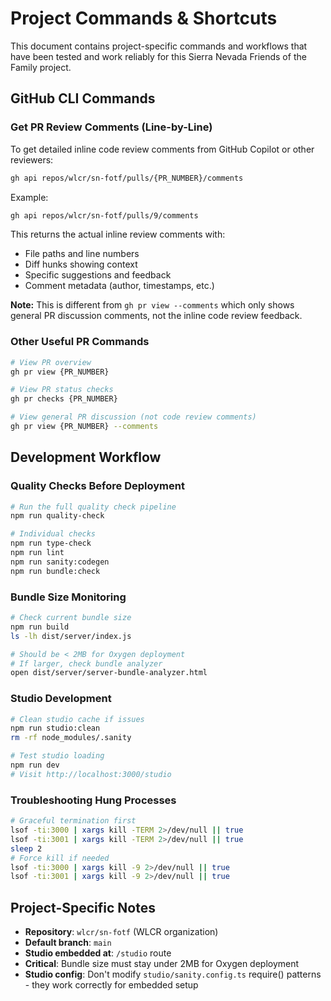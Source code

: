 # Project Commands & Shortcuts

This document contains project-specific commands and workflows that have been tested and work reliably for this Sierra Nevada Friends of the Family project.

## GitHub CLI Commands

### Get PR Review Comments (Line-by-Line)

To get detailed inline code review comments from GitHub Copilot or other reviewers:

```bash
gh api repos/wlcr/sn-fotf/pulls/{PR_NUMBER}/comments
```

Example:

```bash
gh api repos/wlcr/sn-fotf/pulls/9/comments
```

This returns the actual inline review comments with:

- File paths and line numbers
- Diff hunks showing context
- Specific suggestions and feedback
- Comment metadata (author, timestamps, etc.)

**Note:** This is different from `gh pr view --comments` which only shows general PR discussion comments, not the inline code review feedback.

### Other Useful PR Commands

```bash
# View PR overview
gh pr view {PR_NUMBER}

# View PR status checks
gh pr checks {PR_NUMBER}

# View general PR discussion (not code review comments)
gh pr view {PR_NUMBER} --comments
```

## Development Workflow

### Quality Checks Before Deployment

```bash
# Run the full quality check pipeline
npm run quality-check

# Individual checks
npm run type-check
npm run lint
npm run sanity:codegen
npm run bundle:check
```

### Bundle Size Monitoring

```bash
# Check current bundle size
npm run build
ls -lh dist/server/index.js

# Should be < 2MB for Oxygen deployment
# If larger, check bundle analyzer
open dist/server/server-bundle-analyzer.html
```

### Studio Development

```bash
# Clean studio cache if issues
npm run studio:clean
rm -rf node_modules/.sanity

# Test studio loading
npm run dev
# Visit http://localhost:3000/studio
```

### Troubleshooting Hung Processes

```bash
# Graceful termination first
lsof -ti:3000 | xargs kill -TERM 2>/dev/null || true
lsof -ti:3001 | xargs kill -TERM 2>/dev/null || true
sleep 2
# Force kill if needed
lsof -ti:3000 | xargs kill -9 2>/dev/null || true
lsof -ti:3001 | xargs kill -9 2>/dev/null || true
```

## Project-Specific Notes

- **Repository**: `wlcr/sn-fotf` (WLCR organization)
- **Default branch**: `main`
- **Studio embedded at**: `/studio` route
- **Critical**: Bundle size must stay under 2MB for Oxygen deployment
- **Studio config**: Don't modify `studio/sanity.config.ts` require() patterns - they work correctly for embedded setup
